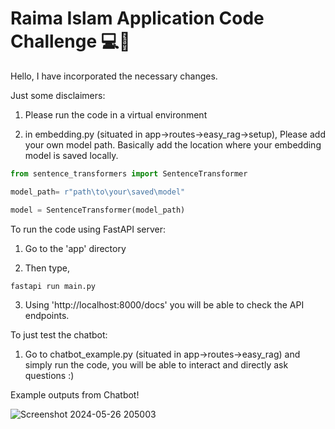 # Raima Islam Application Code Challenge 💻🚀
Hello, I have incorporated the necessary changes.

Just some disclaimers: 

1) Please run the code in a virtual environment

2) in embedding.py (situated in app->routes->easy_rag->setup), Please add your own model path. Basically
add the location where your embedding model is saved locally. 

```py 
from sentence_transformers import SentenceTransformer

model_path= r"path\to\your\saved\model"   

model = SentenceTransformer(model_path)
```
To run the code using FastAPI server:

1) Go to the 'app' directory 

2) Then type, 
```bash
fastapi run main.py
```
3) Using 'http://localhost:8000/docs' you will be able to check the API endpoints.

To just test the chatbot:

1) Go to chatbot_example.py (situated in app->routes->easy_rag) and simply run the code, you will be able to interact and directly ask questions :) 

Example outputs from Chatbot!

![Screenshot 2024-05-26 205003](https://github.com/SylloTips/raima-islam-code-exercise/assets/66533777/48f71901-6039-4ad5-b810-a84e10766921)
